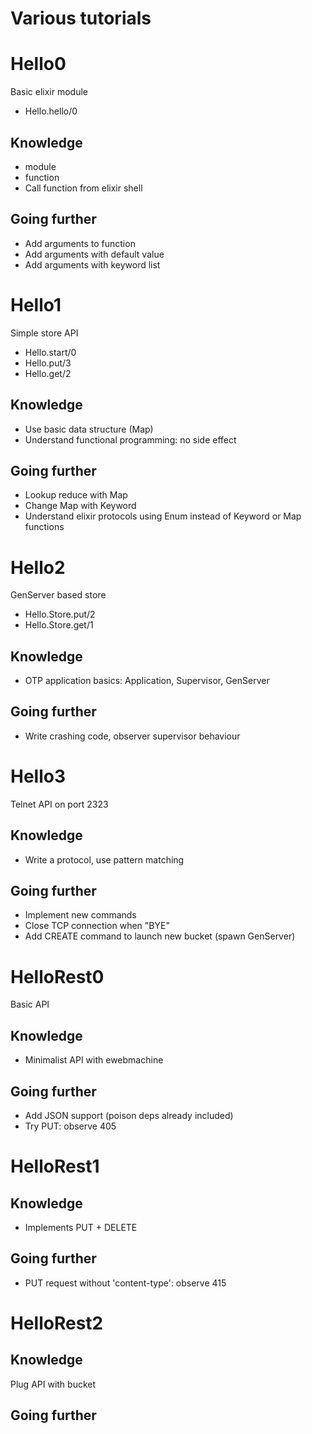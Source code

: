 # Various tutorials

# Hello0

Basic elixir module

* Hello.hello/0

## Knowledge

* module
* function
* Call function from elixir shell

## Going further

* Add arguments to function
* Add arguments with default value
* Add arguments with keyword list

# Hello1

Simple store API

* Hello.start/0
* Hello.put/3
* Hello.get/2

## Knowledge

* Use basic data structure (Map)
* Understand functional programming: no side effect

## Going further

* Lookup reduce with Map
* Change Map with Keyword
* Understand elixir protocols using Enum instead of Keyword or Map
  functions

# Hello2

GenServer based store

* Hello.Store.put/2
* Hello.Store.get/1

## Knowledge

* OTP application basics: Application, Supervisor, GenServer

## Going further

* Write crashing code, observer supervisor behaviour
  
# Hello3

Telnet API on port 2323

## Knowledge

* Write a protocol, use pattern matching

## Going further

* Implement new commands
* Close TCP connection when "BYE"
* Add CREATE command to launch new bucket (spawn GenServer)

# HelloRest0

Basic API

## Knowledge

* Minimalist API with ewebmachine

## Going further

* Add JSON support (poison deps already included)
* Try PUT: observe 405

# HelloRest1

## Knowledge

* Implements PUT + DELETE

## Going further

* PUT request without 'content-type': observe 415

# HelloRest2

## Knowledge

Plug API with bucket

## Going further
